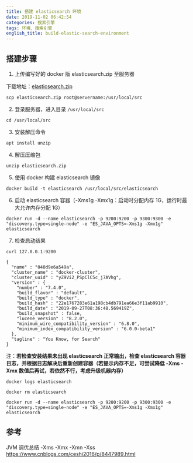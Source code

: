```yaml
---
title: 搭建 elasticsearch 环境
date: 2019-11-02 06:42:54
categories: 搜索引擎
tags: 环境、搜索引擎
english_title: build-elastic-search-environment
---
```


## 搭建步骤

1. 上传编写好的 docker 版 elasticsearch.zip 至服务器

下载地址：[elasticsearch.zip](/%E6%90%9C%E7%B4%A2%E5%BC%95%E6%93%8E/build-elastic-search-environment/elasticsearch.zip)

`scp elasticsearch.zip root@servername:/usr/local/src`

2. 登录服务器，进入目录 `/usr/local/src`

`cd /usr/local/src`

3. 安装解压命令

`apt install unzip`

4. 解压压缩包

`unzip elasticsearch.zip`

5. 使用 docker 构建 elasticsearch 镜像

`docker build -t elasticsearch /usr/local/src/elasticsearch`

6. 启动 elasticsearch 容器（-Xms1g -Xmx1g：启动时分配内存 1G，运行时最大允许内存分配 1G）

`docker run -d --name elasticsearch -p 9200:9200 -p 9300:9300 -e "discovery.type=single-node" -e "ES_JAVA_OPTS=-Xms1g -Xmx1g" elasticsearch`

7. 检查启动结果

`curl 127.0.0.1:9200`

```
{
  "name" : "040d9e6a549a",
  "cluster_name" : "docker-cluster",
  "cluster_uuid" : "yZ9Vi2_PSpClC5c_j7AVhg",
  "version" : {
    "number" : "7.4.0",
    "build_flavor" : "default",
    "build_type" : "docker",
    "build_hash" : "22e1767283e61a198cb4db791ea66e3f11ab9910",
    "build_date" : "2019-09-27T08:36:48.569419Z",
    "build_snapshot" : false,
    "lucene_version" : "8.2.0",
    "minimum_wire_compatibility_version" : "6.8.0",
    "minimum_index_compatibility_version" : "6.0.0-beta1"
  },
  "tagline" : "You Know, for Search"
}
```

注：**若检查安装结果未出现 elasticsearch 正常输出，检查 elasticsearch 容器日志，并根据日志解决后重新创建容器（若提示内存不足，可尝试降低 -Xms -Xmx 数值后再试，若依然不行，考虑升级机器内存）**
```
docker logs elasticsearch

docker rm elasticsearch

docker run -d --name elasticsearch -p 9200:9200 -p 9300:9300 -e "discovery.type=single-node" -e "ES_JAVA_OPTS=-Xms1g -Xmx1g" elasticsearch
```

## 参考
JVM 调优总结 -Xms -Xmx -Xmn -Xss
https://www.cnblogs.com/ceshi2016/p/8447989.html
